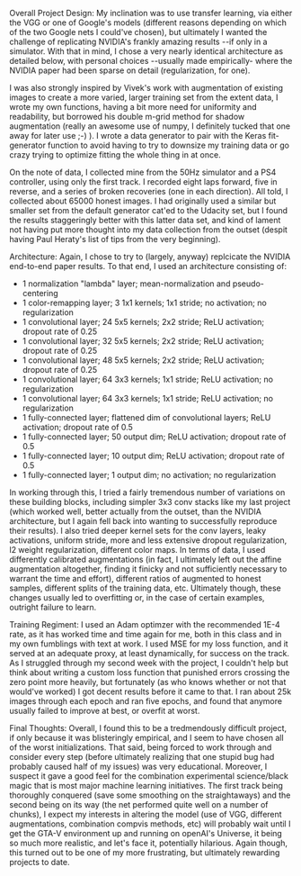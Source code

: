 Overall Project Design:
My inclination was to use transfer learning, via either the VGG or one of Google's models (different reasons depending on which of the two Google nets I could've chosen), but ultimately I wanted the challenge of replicating NVIDIA's frankly amazing results --if only in a simulator. With that in mind, I chose a very nearly identical architecture as detailed below, with personal choices --usually made empirically- where the NVIDIA paper had been sparse on detail (regularization, for one). 

I was also strongly inspired by Vivek's work with augmentation of existing images to create a more varied, larger training set from the extent data, I wrote my own functions, having a bit more need for uniformity and readability, but borrowed his double m-grid method for shadow augmentation (really an awesome use of numpy, I definitely tucked that one away for later use ;-) ). I wrote a data generator to pair with the Keras fit-generator function to avoid having to try to downsize my training data or go crazy trying to optimize fitting the whole thing in at once.

On the note of data, I collected mine from the 50Hz simulator and a PS4 controller, using only the first track. I recorded eight laps forward, five in reverse, and a series of broken recoveries (one in each direction). All told, I collected about 65000 honest images. I had originally used a similar but smaller set from the default generator cat'ed to the Udacity set, but I found the results staggeringly better with this latter data set, and kind of lament not having put more thought into my data collection from the outset (despit having Paul Heraty's list of tips from the very beginning).

Architecture:
Again, I chose to try to (largely, anyway) replcicate the NVIDIA end-to-end paper results. To that end, I used an architecture consisting of:
* 1 normalization "lambda" layer; mean-normalization and pseudo-centering
* 1 color-remapping layer; 3 1x1 kernels; 1x1 stride; no activation; no regularization
* 1 convolutional layer; 24 5x5 kernels; 2x2 stride; ReLU activation; dropout rate of 0.25
* 1 convolutional layer; 32 5x5 kernels; 2x2 stride; ReLU activation; dropout rate of 0.25
* 1 convolutional layer; 48 5x5 kernels; 2x2 stride; ReLU activation; dropout rate of 0.25
* 1 convolutional layer; 64 3x3 kernels; 1x1 stride; ReLU activation; no regularization
* 1 convolutional layer; 64 3x3 kernels; 1x1 stride; ReLU activation; no regularization
* 1 fully-connected layer; flattened dim of convolutional layers; ReLU activation; dropout rate of 0.5
* 1 fully-connected layer; 50 output dim; ReLU activation; dropout rate of 0.5
* 1 fully-connected layer; 10 output dim; ReLU activation; dropout rate of 0.5
* 1 fully-connected layer; 1 output dim; no activation; no regularization

In working through this, I tried a fairly tremendous number of variations on these building blocks, including simpler 3x3 conv stacks like my last project (which worked well, better actually from the outset, than the NVIDIA architecture, but I again fell back into wanting to successfully reproduce their results). I also tried deeper kernel sets for the conv layers, leaky activations, uniform stride, more and less extensive dropout regularization, l2 weight regularization, different color maps. In terms of data, I used differently calibrated augmentations (in fact, I ultimately left out the affine augmentation altogether, finding it finicky and not sufficiently necessary to warrant the time and effort), different ratios of augmented to honest samples, different splits of the training data, etc. Ultimately though, these changes usually led to overfitting or, in the case of certain examples, outright failure to learn. 

Training Regiment:
I used an Adam optimzer with the recommended 1E-4 rate, as it has worked time and time again for me, both in this class and in my own fumblings with text at work. I used MSE for my loss function, and it served at an adequate proxy, at least dynamically, for success on the track. As I struggled through my second week with the project, I couldn't help but think about writing a custom loss function that punished errors crossing the zero point more heavily, but fortunately (as who knows whether or not that would've worked) I got decent results before it came to that. I ran about 25k images through each epoch and ran five epochs, and found that anymore usually failed to improve at best, or overfit at worst. 

Final Thoughts:
Overall, I found this to be a tredmendously difficult project, if only because it was blisteringly empirical, and I seem to have chosen all of the worst initializations. That said, being forced to work through and consider every step (before ultimately realizing that one stupid bug had probably caused half of my issues) was very educational. Moreover, I suspect it gave a good feel for the combination experimental science/black magic that is most major machine learning initiatives. The first track being thoroughly conquered (save some smoothing on the straightaways) and the second being on its way (the net performed quite well on a number of chunks), I expect my interests in altering the model (use of VGG, different augmentations, combination compvis methods, etc) will probably wait until I get the GTA-V environment up and running on openAI's Universe, it being so much more realistic, and let's face it, potentially hilarious. Again though, this turned out to be one of my more frustrating, but ultimately rewarding projects to date.
